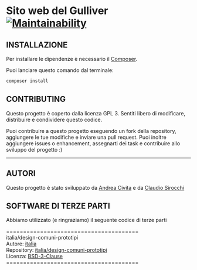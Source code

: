 # Sito web del Gulliver  [![Maintainability](https://api.codeclimate.com/v1/badges/8afd0763819dd41101f8/maintainability)](https://codeclimate.com/github/acu-gulliver/website/maintainability)

## INSTALLAZIONE

Per installare le dipendenze è necessario il [Composer](https://getcomposer.org/).

Puoi lanciare questo comando dal terminale:

```sh
composer install
```

## CONTRIBUTING

Questo progetto è coperto dalla licenza GPL 3. Sentiti libero di modificare, distribuire e condividere questo codice.

Puoi contribuire a questo progetto eseguendo un fork della repository, aggiungere le tue modifiche e inviare una pull request.
Puoi inoltre aggiungere issues o enhancement, assegnarti dei task e contribuire allo sviluppo del progetto :)

<hr>

## AUTORI

Questo progetto è stato sviluppato da [Andrea Civita](https://github.com/andreacivita) e da [Claudio Sirocchi](https://github.com/claudiosirocchi)

## SOFTWARE DI TERZE PARTI

Abbiamo utilizzato (e ringraziamo) il seguente codice di terze parti

======================================= <br>
    italia/design-comuni-prototipi
<br>
Autore: [italia](https://github.com/italia)<br>
Repository: [italia/design-comuni-prototipi](https://github.com/italia/design-comuni-prototipi)<br>
Licenza: [BSD-3-Clause](https://github.com/italia/design-comuni-prototipi/blob/master/LICENSE.md)<br>
======================================= <br>
